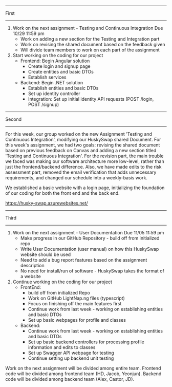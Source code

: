 **************
First
**************

1. Work on the next assignment - Testing and Continuous Integration Due 10/29 11:59 pm
    - Work on adding a new section for the Testing and Integration part
    - Work on revising the shared document based on the feedback given
    - Will divide team members to work on each part of the assignment
2. Start working on the coding for our project
    - Frontend: Begin Angular solution
       - Create login and signup page
       - Create entities and basic DTOs
       - Establish services
    - Backend: Begin .NET solution
       - Establish entities and basic DTOs
       - Set up identity controller
       - Integration: Set up initial identity API requests (POST /login, POST /signup)

**************
Second
**************

For this week, our group worked on the new Assignment 'Testing and Continuous Integration', modifying our HuskySwap shared Document.
For this week's assignment, we had two goals: revising the shared document based on previous feedback on Canvas and adding a new section titled 'Testing and Continuous Integration'.
For the revision part, the main trouble we faced was making our software architecture more low-level, rather than just the frontend/backend difference.
Also, we have made edits to the risk assessment part, removed the email verification that adds unnecessary requirements, and changed our schedule into a weekly-basis work.

We established a basic website with a login page, initializing the foundation of our coding for both the front end and the back end.

https://husky-swap.azurewebsites.net/

**************
Third
**************

1. Work on the next assignment - User Documentation Due 11/05 11:59 pm
    - Make progress in our GitHub Repository - build off from initialized repo
    - Write User Documentation (user manual) on how this HuskySwap website should be used
    - Need to add a bug report features based on the assignment description
    - No need for install/run of software - HuskySwap takes the format of a website
2. Continue working on the coding for our project
    - FrontEnd:
        - build off from initialized Repo
        - Work on GitHub LightNap.ng files (typescript)
        - Focus on finishing off the main features first
        - Continue work from last week - working on establishing entities and basic DTOs
        - Set up basic webpages for profile and classes
    - Backend: 
        - Continue work from last week - working on establishing entities and basic DTOs
        - Set up basic backend controllers for processing profile information and edits to classes
        - Set up Swagger API webpage for testing
        - Continue setting up backend unit testing

Work on the next assignment will be divided among entire team.
Frontend code will be divided among frontend team (HD, Jacob, Yeonjun).
Backend code will be divided among backend team (Alex, Castor, JD).
